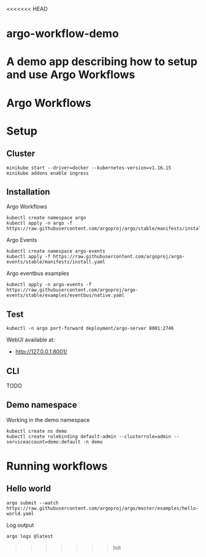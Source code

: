 <<<<<<< HEAD
# argo-workflow-demo
A demo app describing how to setup and use Argo Workflows
=======
# Argo Workflows

# Setup

## Cluster

```
minikube start --driver=docker --kubernetes-version=v1.16.15
minikube addons enable ingress
```

## Installation

Argo Workflows

```
kubectl create namespace argo
kubectl apply -n argo -f https://raw.githubusercontent.com/argoproj/argo/stable/manifests/install.yaml
```

Argo Events

```
kubectl create namespace argo-events
kubectl apply -f https://raw.githubusercontent.com/argoproj/argo-events/stable/manifests/install.yaml
```

Argo eventbus examples

```
kubectl apply -n argo-events -f https://raw.githubusercontent.com/argoproj/argo-events/stable/examples/eventbus/native.yaml
```

## Test

```
kubectl -n argo port-forward deployment/argo-server 8001:2746
```

WebUI available at:

* http://127.0.0.1:8001/

## CLI

TODO

## Demo namespace

Working in the demo namespace

```
kubectl create ns demo
kubectl create rolebinding default-admin --clusterrole=admin --serviceaccount=demo:default -n demo 
```

# Running workflows

## Hello world

```
argo submit --watch https://raw.githubusercontent.com/argoproj/argo/master/examples/hello-world.yaml
```

Log output

```
argo logs @latest 
```
>>>>>>> Init
